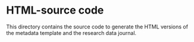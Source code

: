 # HTML-source code
This directory contains the source code to generate the HTML versions of the metadata template and the research data journal.

